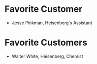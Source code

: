 # Favorite Customer
* Jesse Pinkman, Heisenberg's Assistant
# Favorite Customers
* Walter White, Heisenberg, Chemist
